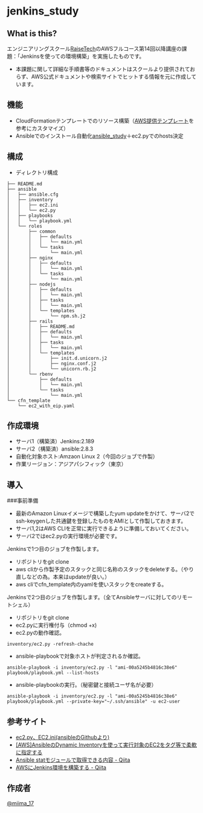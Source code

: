jenkins_study
====

## What is this?

エンジニアリングスクール[RaiseTech](https://raise-tech.net/)のAWSフルコース第14回以降講座の課題：「Jenkinsを使っての環境構築」を実施したものです。
- 本課題に関して詳細な手順書等のドキュメントはスクールより提供されておらず、AWS公式ドキュメントや検索サイトでヒットする情報を元に作成しています。

## 機能
- CloudFormationテンプレートでのリソース構築（[AWS提供テンプレート](https://s3-ap-northeast-1.amazonaws.com/cloudformation-templates-ap-northeast-1/EIP_With_Association.template)を参考にカスタマイズ）
- Ansibleでのインストール自動化[ansible_study](https://github.com/miima17/ansible_study)＋ec2.pyでのhosts決定

## 構成
- ディレクトリ構成

```
├── README.md
├── ansible
│   ├── ansible.cfg
│   ├── inventory
│   │   ├── ec2.ini
│   │   └── ec2.py
│   ├── playbooks
│   │   └── playbook.yml
│   └── roles
│       ├── common
│       │   ├── defaults
│       │   │   └── main.yml
│       │   └── tasks
│       │       └── main.yml
│       ├── nginx
│       │   ├── defaults
│       │   │   └── main.yml
│       │   └── tasks
│       │       └── main.yml
│       ├── nodejs
│       │   ├── defaults
│       │   │   └── main.yml
│       │   ├── tasks
│       │   │   └── main.yml
│       │   └── templates
│       │       └── npm.sh.j2
│       ├── rails
│       │   ├── README.md
│       │   ├── defaults
│       │   │   └── main.yml
│       │   ├── tasks
│       │   │   └── main.yml
│       │   └── templates
│       │       ├── init.d.unicorn.j2
│       │       ├── nginx.conf.j2
│       │       └── unicorn.rb.j2
│       └── rbenv
│           ├── defaults
│           │   └── main.yml
│           └── tasks
│               └── main.yml
└── cfn_template
    └── ec2_with_eip.yaml
```

## 作成環境

- サーバ1（構築済）Jenkins:2.189
- サーバ2（構築済）ansible:2.8.3
- 自動化対象ホスト:Amzaon Linux 2（今回のジョブで作製）
- 作業リージョン：アジアパシフィック（東京）


## 導入

###事前準備

- 最新のAmazon Linuxイメージで構築したyum updateをかけて、サーバ2でssh-keygenした共通鍵を登録したものをAMIとして作製しておきます。
- サーバ1,2はAWS CLIを正常に実行できるように準備しておいてください。
- サーバ2ではec2.pyの実行環境が必要です。

Jenkinsで1つ目のジョブを作製します。
- リポジトリをgit clone
- aws cliから作製予定のスタックと同じ名称のスタックをdeleteする。（やり直しなどの為。本来はupdateが良い。）
- aws cliでcfn_template内のyamlを使いスタックをcreateする。

Jenkinsで2つ目のジョブを作製します。（全てAnsibleサーバに対してのリモートシェル）
- リポジトリをgit clone
- ec2.pyに実行権付与（chmod +x)
- ec2.pyの動作確認。
```
inventory/ec2.py -refresh-chache
```
- ansible-playbookで対象ホストが判定されるか確認。
```
ansible-playbook -i inventory/ec2.py -l "ami-00a5245b4816c38e6" playbook/playbook.yml --list-hosts
```
- ansible-playbookの実行。（秘密鍵と接続ユーザ名が必要）
```
ansible-playbook -i inventory/ec2.py -l "ami-00a5245b4816c38e6" playbook/playbook.yml --private-key="~/.ssh/ansible" -u ec2-user
```

## 参考サイト

- [ec2.py、EC2.ini(ansibleのGithubより)](https://github.com/ansible/ansible/tree/devel/contrib/inventory)
- [[AWS]AnsibleのDynamic Inventoryを使って実行対象のEC2をタグ等で柔軟に指定する](https://dev.classmethod.jp/cloud/aws/ansible-dynamic-inventory-2/)
- [Ansible statモジュールで取得できる内容 - Qiita](https://qiita.com/tiibun/items/02897ef788d21f3f05e0)
- [AWSにJenkins環境を構築する - Qiita](https://qiita.com/hitomatagi/items/4bf578b46c525fc01514)

## 作成者

[@miima_17](https://twitter.com/miima_17)